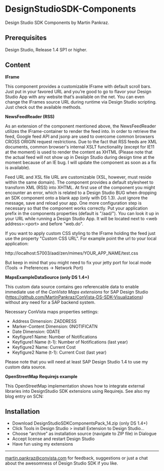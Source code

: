 DesignStudioSDK-Components
==========================

Design Studio SDK Components by Martin Pankraz.

Prerequisites
--------------------------
Design Studio, Release 1.4 SP1 or higher.

Content
--------------------------

<b>IFrame</b>

This component provides a customizable IFrame with default scroll bars. Just put in your favored URL and you’re good to go to flavor your Design Studio App with any website that’s available on the net. You can even change the IFrames source URL during runtime via Design Studio scripting. Just check out the available methods.

<b>NewsFeedReader (RSS)</b>

As an extension of the component mentioned above, the NewsFeedReader utilizes the IFrame-container to render the feed into. In order to retrieve the feed, Google feed API and jsonp are used to overcome common browsers CROSS ORIGIN request restrictions. Due to the fact that RSS feeds are XML documents, common browser's internal XSLT functionality (except for IE11 at the moment) is used to render the content as XHTML (Please note that the actual feed will not show up in Design Studio during design time at the moment because of an IE bug. I will update the component as soon as a fix is available).

Feed URL and XSL file URL are customizable (XSL, however, must reside within the same domain). The component provides a default stylesheet to transform XML (RSS) into XHTML. At first use of the component you might encounter an error, which is related to a Design Studio BUG when dropping an SDK component onto a blank app (only with DS 1.3). Just ignore the message, save and reload your app. One more configuration step is necessary so that the component works correctly. Put your application prefix in the components properties (default is "/aad/"). You can look it up in your URL while running a Design Studio App. It will be located next to \<web address\>:\<port\> and before "web.do".

If you want to apply custom CSS styling to the IFrame holding the feed just use the property "Custom CSS URL". For example point the url to your local application:

http://localhost:57003/aad/zen/mimes/YOUR_APP_NAME/test.css

But keep in mind that you might need to fix your jetty port for local mode (Tools -> Preferences -> Network Port)

<b>MapsExampleDataSource (only DS 1.4+)</b>

This custom data source contains geo referencable data to enable immediate use of the <i>ConVista Maps extensions</i> for SAP Design Studio (https://github.com/MartinPankraz/ConVista-DS-SDK-Visualizations) without any need for a SAP backend system.

Necessary ConVista maps properties settings:

- Address Dimension: ZADDRESS
- Marker-Content Dimension: 0NOTIFICATN
- Date Dimension: 0DATE
- Keyfigure1 Name: Number of Notifications
- Keyfigure1 Name (t-1): Number of Notifications (last year)
- Keyfigure2 Name: Current Cost
- Keyfigure2 Name (t-1): Current Cost (last year)

Please note that you will need at least SAP Design Studio 1.4 to use my custom data source.

<b>OpenStreetMap Requirejs example</b>

This OpenStreetMap implementation shows how to integrate external libraries into DesignStudio SDK extensions using Requirejs. See also my blog entry on SCN: 


Installation
------------
- Download DesignStudioSDKComponentsPack_14.zip (only DS 1.4+)
- Click Tools in Design Studio > install Extension to Design Studio…
- Choose “archive” as installation source (navigate to ZIP file) in Dialogue
- Accept license and restart Design Studio
- Have fun using my extensions

___________________________________________________________________________________________
martin.pankraz@convista.com for feedback, suggestions or just a chat about the awesomness of Design Studio SDK if you like.
